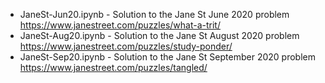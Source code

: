 * JaneSt-Jun20.ipynb - Solution to the Jane St June 2020 problem https://www.janestreet.com/puzzles/what-a-trit/
* JaneSt-Aug20.ipynb - Solution to the Jane St August 2020 problem https://www.janestreet.com/puzzles/study-ponder/
* JaneSt-Sep20.ipynb - Solution to the Jane St September 2020 problem https://www.janestreet.com/puzzles/tangled/
